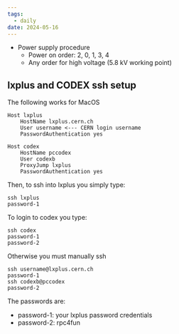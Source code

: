 ```yaml
---
tags:
  - daily
date: 2024-05-16
---
```

- Power supply procedure
	- Power on order: 2, 0, 1, 3, 4
	- Any order for high voltage (5.8 kV working point)

## lxplus and CODEX ssh setup
The following works for MacOS

```
Host lxplus
	HostName lxplus.cern.ch
	User username <--- CERN login username
	PasswordAuthentication yes

Host codex
	HostName pccodex
	User codexb
	ProxyJump lxplus
	PasswordAuthentication yes
```

Then, to ssh into lxplus you simply type:

```
ssh lxplus
password-1
```

To login to codex you type:

```
ssh codex
password-1
password-2
```

Otherwise you must manually ssh

```
ssh username@lxplus.cern.ch
password-1
ssh codexb@pccodex
password-2
```

The passwords are:
- password-1: your lxplus password credentials
- password-2: rpc4fun